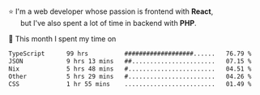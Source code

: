 ⭐ I'm a web developer whose passion is frontend with <b>React</b>,<br/>
&nbsp; &nbsp; &nbsp; but I've also spent a lot of time in backend with <b>PHP</b>.

📅 This month I spent my time on

<!--START_SECTION:waka-->

```txt
TypeScript      99 hrs          ###################......   76.79 %
JSON            9 hrs 13 mins   ##.......................   07.15 %
Nix             5 hrs 48 mins   #........................   04.51 %
Other           5 hrs 29 mins   #........................   04.26 %
CSS             1 hr 55 mins    .........................   01.49 %
```

<!--END_SECTION:waka-->
